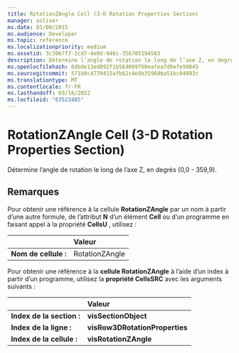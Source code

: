 ```yaml
---
title: RotationZAngle Cell (3-D Rotation Properties Section)
manager: soliver
ms.date: 03/09/2015
ms.audience: Developer
ms.topic: reference
ms.localizationpriority: medium
ms.assetid: 3c39b7f7-1cd7-4e0d-946c-356705194583
description: Détermine l’angle de rotation le long de l’axe Z, en degrés (0,0 - 359,9).
ms.openlocfilehash: 6dbde13ed892f1b56d089760eafeafd9efe99845
ms.sourcegitcommit: 571b0c4770415afb62c4e9b35960ba51bc94893c
ms.translationtype: MT
ms.contentlocale: fr-FR
ms.lasthandoff: 03/16/2022
ms.locfileid: "63523485"
---
```

# <a name="rotationzangle-cell-3-d-rotation-properties-section"></a>RotationZAngle Cell (3-D Rotation Properties Section)

Détermine l’angle de rotation le long de l’axe Z, en degrés (0,0 - 359,9).
  
## <a name="remarks"></a>Remarques

Pour obtenir une référence à la cellule **RotationZAngle** par un nom à partir d’une autre formule, de l’attribut **N** d’un élément **Cell** ou d’un programme en faisant appel à la propriété **CellsU** , utilisez : 
  
||Valeur |
|:-----|:-----|
|**Nom de cellule :**  <br/> |RotationZAngle  <br/> |
   
Pour obtenir une référence à la **cellule RotationZAngle** à l’aide d’un index à partir d’un programme, utilisez la **propriété CellsSRC** avec les arguments suivants : 
  
||Valeur |
|:-----|:-----|
|**Index de la section :**  <br/> |**visSectionObject** <br/> |
|**Index de la ligne :**  <br/> |**visRow3DRotationProperties** <br/> |
|**Index de la cellule :**  <br/> |**visRotationZAngle** <br/> |
   


